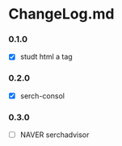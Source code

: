 # ChangeLog.md

### 0.1.0
- [x] studt html a tag

### 0.2.0
- [x] serch-consol

### 0.3.0
- [ ] NAVER serchadvisor
